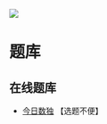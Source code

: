 ![](https://cn.sudoku.today/pic/03/edgediff/50754_221740.png)

# 题库

## 在线题库
- [今日数独](https://cn.sudoku.today/g-edge-difference-sudoku/) 【选题不便】
